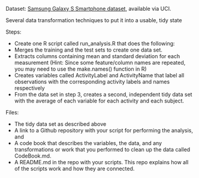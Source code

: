 Dataset: [Samsung Galaxy S Smartphone dataset](http://archive.ics.uci.edu/ml/datasets/Human+Activity+Recognition+Using+Smartphones), available via UCI.

Several data transformation techniques to put it into a usable, tidy state

Steps:
- Create one R script called run_analysis.R that does the following:
- Merges the training and the test sets to create one data set.
- Extracts columns containing mean and standard deviation for each measurement (Hint: Since some feature/column names are repeated, you may need to use the make.names() function in R)
- Creates variables called ActivityLabel and ActivityName that label all observations with the corresponding activity labels and names respectively
- From the data set in step 3, creates a second, independent tidy data set with the average of each variable for each activity and each subject.

Files:
- The tidy data set as described above
- A link to a Github repository with your script for performing the analysis, and
- A code book that describes the variables, the data, and any transformations or work that you performed to clean up the data called CodeBook.md.
- A README.md in the repo with your scripts. This repo explains how all of the scripts work and how they are connected. 
